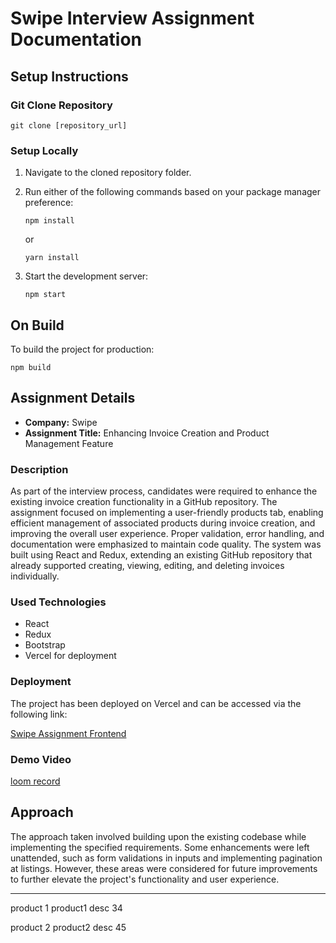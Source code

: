 # Swipe Interview Assignment Documentation

## Setup Instructions

### Git Clone Repository

```
git clone [repository_url]
```

### Setup Locally

1. Navigate to the cloned repository folder.
2. Run either of the following commands based on your package manager preference:

    ```
    npm install
    ```
    
    or
    
    ```
    yarn install
    ```

3. Start the development server:

    ```
    npm start
    ```

## On Build

To build the project for production:

```
npm build
```

## Assignment Details

- **Company:** Swipe
- **Assignment Title:** Enhancing Invoice Creation and Product Management Feature

### Description

As part of the interview process, candidates were required to enhance the existing invoice creation functionality in a GitHub repository. The assignment focused on implementing a user-friendly products tab, enabling efficient management of associated products during invoice creation, and improving the overall user experience. Proper validation, error handling, and documentation were emphasized to maintain code quality. The system was built using React and Redux, extending an existing GitHub repository that already supported creating, viewing, editing, and deleting invoices individually.

### Used Technologies

- React
- Redux
- Bootstrap
- Vercel for deployment

### Deployment

The project has been deployed on Vercel and can be accessed via the following link:

[Swipe Assignment Frontend](https://swipe-assignment-frontend-beige.vercel.app/)

### Demo Video

[loom record](https://www.loom.com/share/d68197aae8244d4bbad0101fa4a45aa5)
## Approach

The approach taken involved building upon the existing codebase while implementing the specified requirements. Some enhancements were left unattended, such as form validations in inputs and implementing pagination at listings. However, these areas were considered for future improvements to further elevate the project's functionality and user experience. 




 ----------
product 1 product1 desc 34

product 2 product2 desc 45

